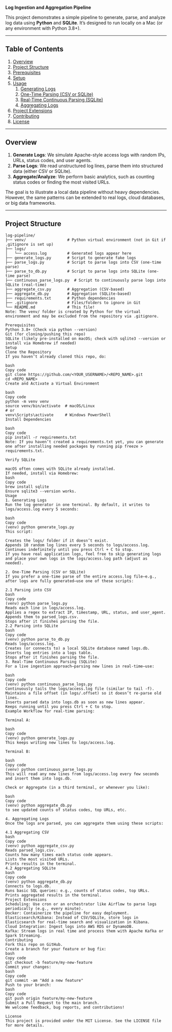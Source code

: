 **Log Ingestion and Aggregation Pipeline**

This project demonstrates a simple pipeline to generate, parse, and analyze log data using **Python** and **SQLite**. It’s designed to run locally on a Mac (or any environment with Python 3.8+).

---

## Table of Contents

1. [Overview](#overview)  
2. [Project Structure](#project-structure)  
3. [Prerequisites](#prerequisites)  
4. [Setup](#setup)  
5. [Usage](#usage)  
   1. [Generating Logs](#1-generating-logs)  
   2. [One-Time Parsing (CSV or SQLite)](#2-one-time-parsing-csv-or-sqlite)  
   3. [Real-Time Continuous Parsing (SQLite)](#3-real-time-continuous-parsing-sqlite)  
   4. [Aggregating Logs](#4-aggregating-logs)  
6. [Project Extensions](#project-extensions)  
7. [Contributing](#contributing)  
8. [License](#license)

---

## Overview

1. **Generate Logs**: We simulate Apache-style access logs with random IPs, URLs, status codes, and user agents.  
2. **Parse Logs**: We read unstructured log lines, parse them into structured data (either CSV or SQLite).  
3. **Aggregate/Analyze**: We perform basic analytics, such as counting status codes or finding the most visited URLs.

The goal is to illustrate a local data pipeline without heavy dependencies. However, the same patterns can be extended to real logs, cloud databases, or big data frameworks.

---

## Project Structure

```text
log-pipeline/
├── venv/                  # Python virtual environment (not in Git if .gitignore is set up)
├── logs/
│   └── access.log         # Generated logs appear here
├── generate_logs.py       # Script to generate fake logs
├── parse_logs.py          # Script to parse logs into CSV (one-time parse)
├── parse_to_db.py         # Script to parse logs into SQLite (one-time parse)
├── continuous_parse_logs.py  # Script to continuously parse logs into SQLite (real-time)
├── aggregate_csv.py       # Aggregation (CSV-based)
├── aggregate_db.py        # Aggregation (SQLite-based)
├── requirements.txt       # Python dependencies
├── .gitignore             # Files/folders to ignore in Git
└── README.md              # This file!
Note: The venv/ folder is created by Python for the virtual environment and may be excluded from the repository via .gitignore.

Prerequisites
Python 3.8+ (Check via python --version)
Git (for cloning/pushing this repo)
SQLite (likely pre-installed on macOS; check with sqlite3 --version or install via Homebrew if needed)
Setup
Clone the Repository
If you haven’t already cloned this repo, do:

bash
Copy code
git clone https://github.com/<YOUR_USERNAME>/<REPO_NAME>.git
cd <REPO_NAME>
Create and Activate a Virtual Environment

bash
Copy code
python -m venv venv
source venv/bin/activate  # macOS/Linux
# or
venv\Scripts\activate     # Windows PowerShell
Install Dependencies

bash
Copy code
pip install -r requirements.txt
Note: If you haven’t created a requirements.txt yet, you can generate one after installing needed packages by running pip freeze > requirements.txt.

Verify SQLite

macOS often comes with SQLite already installed.
If needed, install via Homebrew:
bash
Copy code
brew install sqlite
Ensure sqlite3 --version works.
Usage
1. Generating Logs
Run the log generator in one terminal. By default, it writes to logs/access.log every 5 seconds:

bash
Copy code
(venv) python generate_logs.py
This script:

Creates the logs/ folder if it doesn’t exist.
Appends 10 random log lines every 5 seconds to logs/access.log.
Continues indefinitely until you press Ctrl + C to stop.
If you have real application logs, feel free to skip generating logs and place your own logs in the logs/access.log path (adjust as needed).

2. One-Time Parsing (CSV or SQLite)
If you prefer a one-time parse of the entire access.log file—e.g., after logs are fully generated—use one of these scripts:

2.1 Parsing into CSV
bash
Copy code
(venv) python parse_logs.py
Reads each line in logs/access.log.
Applies a regex to extract IP, timestamp, URL, status, and user_agent.
Appends them to parsed_logs.csv.
Stops after it finishes parsing the file.
2.2 Parsing into SQLite
bash
Copy code
(venv) python parse_to_db.py
Reads logs/access.log.
Creates (or connects to) a local SQLite database named logs.db.
Inserts log entries into a logs table.
Stops after it finishes parsing the file.
3. Real-Time Continuous Parsing (SQLite)
For a live ingestion approach—parsing new lines in real-time—use:

bash
Copy code
(venv) python continuous_parse_logs.py
Continuously tails the logs/access.log file (similar to tail -f).
Maintains a file offset (in logs/.offset) so it doesn’t re-parse old lines.
Inserts parsed data into logs.db as soon as new lines appear.
Keeps running until you press Ctrl + C to stop.
Example Workflow for real-time parsing:

Terminal A:

bash
Copy code
(venv) python generate_logs.py
This keeps writing new lines to logs/access.log.

Terminal B:

bash
Copy code
(venv) python continuous_parse_logs.py
This will read any new lines from logs/access.log every few seconds and insert them into logs.db.

Check or Aggregate (in a third terminal, or whenever you like):

bash
Copy code
(venv) python aggregate_db.py
to see updated counts of status codes, top URLs, etc.

4. Aggregating Logs
Once the logs are parsed, you can aggregate them using these scripts:

4.1 Aggregating CSV
bash
Copy code
(venv) python aggregate_csv.py
Reads parsed_logs.csv.
Counts how many times each status code appears.
Lists the most visited URLs.
Prints results in the terminal.
4.2 Aggregating SQLite
bash
Copy code
(venv) python aggregate_db.py
Connects to logs.db.
Runs basic SQL queries: e.g., counts of status codes, top URLs.
Prints aggregated results in the terminal.
Project Extensions
Scheduling: Use cron or an orchestrator like Airflow to parse logs periodically (e.g., every minute).
Docker: Containerize the pipeline for easy deployment.
Elasticsearch/Kibana: Instead of CSV/SQLite, store logs in Elasticsearch for real-time search and visualization in Kibana.
Cloud Integration: Ingest logs into AWS RDS or DynamoDB.
Kafka: Stream logs in real time and process them with Apache Kafka or Spark Streaming.
Contributing
Fork this repo on GitHub.
Create a branch for your feature or bug fix:
bash
Copy code
git checkout -b feature/my-new-feature
Commit your changes:
bash
Copy code
git commit -am "Add a new feature"
Push to your branch:
bash
Copy code
git push origin feature/my-new-feature
Submit a Pull Request to the main branch.
We welcome feedback, bug reports, and contributions!

License
This project is provided under the MIT License. See the LICENSE file for more details.